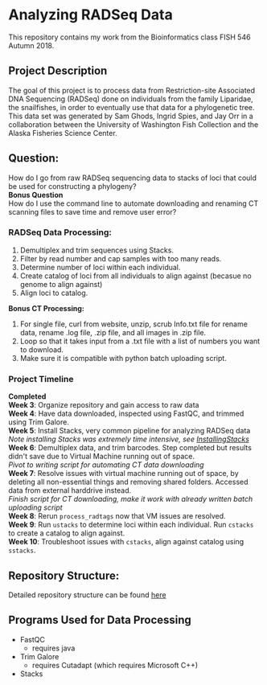 # Analyzing RADSeq Data
This repository contains my work from the Bioinformatics class FISH 546 Autumn 2018.  
  

## Project Description
The goal of this project is to process data from Restriction-site Associated DNA Sequencing (RADSeq) done on individuals from the family Liparidae, the snailfishes, in order to eventually use that data for a phylogenetic tree.  
This data set was generated by Sam Ghods, Ingrid Spies, and Jay Orr in a collaboration between the University of Washington Fish Collection and the Alaska Fisheries Science Center.  
## Question:
How do I go from raw RADSeq sequencing data to stacks of loci that could be used for constructing a phylogeny?  
**Bonus Question**  
How do I use the command line to automate downloading and renaming CT scanning files to save time and remove user error?
### RADSeq Data Processing:
1. Demultiplex and trim sequences using Stacks.
2. Filter by read number and cap samples with too many reads.  
3. Determine number of loci within each individual.   
4. Create catalog of loci from all individuals to align against (becasue no genome to align against)
5. Align loci to catalog.

**Bonus CT Processing:**
1. For single file, curl from website, unzip, scrub Info.txt file for rename data, rename .log file, .zip file, and all images in .zip file.  
2. Loop so that it takes input from a .txt file with a list of numbers you want to download.  
3. Make sure it is compatible with python batch uploading script.  

### Project Timeline
**Completed**  
**Week 3**: Organize repository and gain access to raw data   
**Week 4**: Have data downloaded, inspected using FastQC, and trimmed using Trim Galore.     
**Week 5**: Install Stacks, very common pipeline for analyzing RADSeq data  
*Note installing Stacks was extremely time intensive, see [InstallingStacks](https://github.com/fish546-2018/Jenny-Snailfish/blob/master/progress/InstallingStacks.md)*   
**Week 6**: Demultiplex data, and trim barcodes. Step completed but results didn't save due to Virtual Machine running out of space.  
*Pivot to writing script for automating CT data downloading*  
**Week 7**: Resolve issues with virtual machine running out of space, by deleting all non-essential things and removing shared folders. Accessed data from external harddrive instead.  
*Finish script for CT downloading, make it work with already written batch uploading script*  
**Week 8**: Rerun `process_radtags` now that VM issues are resolved.    
**Week 9**: Run `ustacks` to determine loci within each individual. Run `cstacks` to create a catalog to align against.  
**Week 10**: Troubleshoot issues with `cstacks`, align against catalog using `sstacks`.  

## Repository Structure:
Detailed repository structure can be found [here](https://github.com/fish546-2018/Jenny-Snailfish/blob/master/RepoOrg.md)

## Programs Used for Data Processing
- FastQC 
	- requires java
- Trim Galore
	- requires Cutadapt (which requires Microsoft C++)
- Stacks
